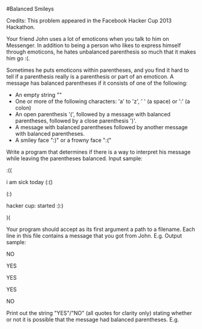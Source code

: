 #Balanced Smileys

 Credits: This problem appeared in the Facebook Hacker Cup 2013 Hackathon.

Your friend John uses a lot of emoticons when you talk to him on Messenger. In addition to being a person who likes to express himself through emoticons, he hates unbalanced parenthesis so much that it makes him go :(.

Sometimes he puts emoticons within parentheses, and you find it hard to tell if a parenthesis really is a parenthesis or part of an emoticon. A message has balanced parentheses if it consists of one of the following:

- An empty string ""
- One or more of the following characters: 'a' to 'z', ' ' (a space) or ':' (a colon)
- An open parenthesis '(', followed by a message with balanced parentheses, followed by a close parenthesis ')'.
- A message with balanced parentheses followed by another message with balanced parentheses.
- A smiley face ":)" or a frowny face ":("

Write a program that determines if there is a way to interpret his message while leaving the parentheses balanced.
Input sample:

:((

i am sick today (:()

(:)

hacker cup: started :):)

)(

Your program should accept as its first argument a path to a filename. Each line in this file contains a message that you got from John. E.g.
Output sample:

NO

YES

YES

YES

NO


Print out the string "YES"/"NO" (all quotes for clarity only) stating whether or not it is possible that the message had balanced parentheses. E.g. 

